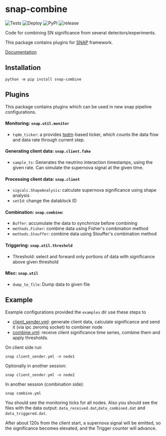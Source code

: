 # snap-combine 
![Tests](https://github.com/Sheshuk/snap-combine/workflows/Python%20package/badge.svg) ![Deploy](https://github.com/Sheshuk/snap-combine/workflows/Upload%20Python%20Package/badge.svg) ![PyPI](https://img.shields.io/pypi/v/snap-combine) ![release](https://img.shields.io/github/v/release/Sheshuk/snap-combine?include_prereleases) 

Code for combining SN significance from several detectors/experiments.

This package contains plugins for [SNAP](https://github.com/Sheshuk/snap-base) framework.

[Documentation](https://snap-combine.readthedocs.io)

## Installation
```
python -m pip install snap-combine
```

## Plugins

This package contains plugins which can be used in new snap pipeline configurations.

#### Monitoring: `snap.util.monitor`

* `tqdm_ticker`: a provides [tqdm](https://github.com/tqdm/tqdm)-based ticker, which counts the data flow and data rate through current step.

#### Generating client data: `snap.client.fake`

* `sample_ts`: Generates the neutrino interaction timestamps, using the given rate. Can simulate the supernova signal at the given time.

#### Processing client data: `snap.client`

* `sigcalc.ShapeAnalysis`: calculate supernova significance using shape analysis
* `setId`: change the datablock ID

#### Combination: `snap.combine`:

* `Buffer`: accumulate the data to synchrnize before combining
* `methods.Fisher`:   combine data using Fisher's combination method
* `methods.Stouffer`: combine data using Stouffer's combination method

#### Triggering: `snap.util.threshold`

* Threshold: select and forward only portions of data with significance above given threshold

#### Misc: `snap.util`

* `dump_to_file`: Dump data to given file

## Example

Example configurations provided the `examples` dir use these steps to 
* [client_sender.yml](examples/client_sender.yml): generate client data, calculate significance and send it (via ipc zeromq socket) to combiner node
* [combine.yml](examples/combine.yml): receive client significance time series, combine them and apply thresholds.

On client side run 
```
snap client_sender.yml -n node1
```

Optionally in another session:
```
snap client_sender.yml -n node2
```

In another session (combination side):
```
snap combine.yml
```

You should see the monitoring ticks for all nodes.
Also you should see the files with the data output: `data_received.dat`,`data_combined.dat` and `data_triggered.dat`.

After about 120s from the client start, a supernova signal will be emitted, so the significance becomes elevated, and the Trigger counter will advance.

